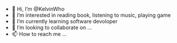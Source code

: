 - 👋 Hi, I’m @KelvinWho
- 👀 I’m interested in reading book, listening to music, playing game
- 🌱 I’m currently learning software devoloper
- 💞️ I’m looking to collaborate on ...
- 📫 How to reach me ...

<!---
KelvinWho/KelvinWho is a ✨ special ✨ repository because its `README.md` (this file) appears on your GitHub profile.
You can click the Preview link to take a look at your changes.
--->
